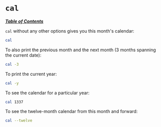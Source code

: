 # `cal`

[***Table of Contents***](/README.md)

`cal` without any other options gives you this month's calendar:

```bash
cal
```

To also print the previous month and the next month (3 months spanning the
current date):

```bash
cal -3
```

To print the current year:

```bash
cal -y
```

To see the calendar for a particular year:

```bash
cal 1337
```

To see the twelve-month calendar from this month and forward:

```bash
cal --twelve
```
